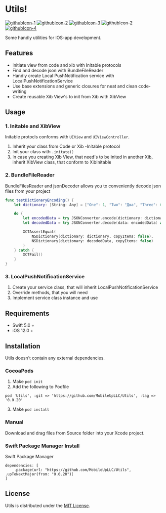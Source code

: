 # Utils!

[![githubIcon-1](https://user-images.githubusercontent.com/80983073/183376152-fcdff7f9-8971-4250-90df-622f792c9ef9.png)](https://developer.apple.com/documentation/xcode-release-notes/swift-5-release-notes-for-xcode-10_2)
[![githubIcon-2](https://user-images.githubusercontent.com/80983073/183376159-db6fa792-44b5-4639-aa4c-d8c72a7ec28e.png)](https://developer.apple.com)
[![githubIcon-3](https://user-images.githubusercontent.com/80983073/183376162-1e432ab7-fe11-4c66-95a6-38c2687401d7.png)](https://developer.apple.com/documentation/xcode/adding-package-dependencies-to-your-app)
![githubIcon-2](https://user-images.githubusercontent.com/80983073/183608595-b9a19341-7914-4284-9f83-b0b84c9cc3d6.png)
[![githubIcon-4](https://user-images.githubusercontent.com/80983073/183376168-2e38a743-39ed-461d-bca1-230866f5608c.png)](https://github.com/MobileUpLLC/Utils/blob/main/LICENSE)

Some handly utilities for IOS-app development.

## Features

- Initiate view from code and xib with Initable protocols
- Find and decode json with BundleFileReader
- Handly create Local PushNotification service with LocalPushNotificationService
- Use base extensions and generic closures for neat and clean code-writing
- Create reusable Xib View's to init from Xib with XibView

## Usage

### 1. Initable and XibView

Initable protocls conforms with ```UIView``` and ```UIViewController```.

1. Inherit your class from Code or Xib -Initable protocol
2. Init your class with ```.initate()```
3. In case you creating Xib View, that need's to be inited in another Xib, inherit XibView class, that conform to XibInitable

### 2. BundleFileReader

BundleFilesReader and jsonDecoder allows you to conveniently decode json files from your project

```swift
func testDictionaryEncoding() {
    let dictionary: [String: Any] = ["One": 1, "Two": "Два", "Three": 0.47, "Four": true]

    do {
        let encodedData = try JSONConverter.encode(dictionary: dictionary)
        let decodedData = try JSONConverter.decode(data: encodedData) as [String: Any]

        XCTAssertEqual(
            NSDictionary(dictionary: dictionary, copyItems: false),
            NSDictionary(dictionary: decodedData, copyItems: false)
        )
    } catch {
        XCTFail()
    }
}
```

### 3. LocalPushNotificationService

1. Create your service class, that will inherit LocalPushNotificationService
2. Override methods, that you will need
3. Implement service class instance and use

## Requirements

- Swift 5.0 +
- iOS 12.0 +

## Installation

Utils doesn't contain any external dependencies.

### CocoaPods

1. Make ```pod init``` 
2. Add the following to Podfile 

```
pod 'Utils', :git => 'https://github.com/MobileUpLLC/Utils', :tag => '0.0.20'
```

3. Make ```pod install```

### Manual

Download and drag files from Source folder into your Xcode project.

### Swift Package Manager Install

Swift Package Manager 

```
dependencies: [
    .package(url: "https://github.com/MobileUpLLC/Utils", .upToNextMajor(from: "0.0.20"))
]
```

## License

Utils is distributed under the [MIT License](https://github.com/MobileUpLLC/Utils/blob/main/LICENSE).
